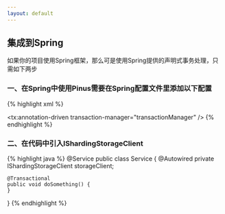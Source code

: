 ```yaml
---
layout: default
---
```

## 集成到Spring

如果你的项目使用Spring框架，那么可是使用Spring提供的声明式事务处理，只需如下两步

### 一、在Spring中使用Pinus需要在Spring配置文件里添加以下配置
{% highlight xml %}
<bean id="shardingStorageClient" class="org.pinus4j.api.ShardingStorageClientImpl"
    init-method="init" destroy-method="destroy">
    <property name="scanPackage" value="org.pinus4j.entity" />
    <property name="syncAction" value="UPDATE" />
</bean>

<bean id="userTx" class="org.pinus4j.transaction.impl.UserTransactionImpl" />
<bean id="tm"
    class="org.pinus4j.transaction.impl.BestEffortsOnePCJtaTransactionManager" />

<bean id="transactionManager"
    class="org.springframework.transaction.jta.JtaTransactionManager">
    <property name="userTransaction" ref="userTx" />
    <property name="transactionManager" ref="tm" />
</bean>

<tx:annotation-driven transaction-manager="transactionManager" />
{% endhighlight %}

### 二、在代码中引入IShardingStorageClient
{% highlight java %}
@Service
public class Service {
    @Autowired
    private IShardingStorageClient storageClient;

    @Transactional
    public void doSomething() {
    }
}
{% endhighlight %}
